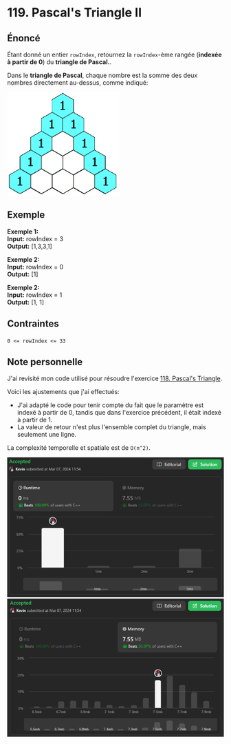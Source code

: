 # 119. Pascal's Triangle II

## Énoncé

Étant donné un entier `rowIndex`, retournez la `rowIndex`-ème rangée (**indexée à partir de 0**) du **triangle de Pascal.**.

Dans le **triangle de Pascal**, chaque nombre est la somme des deux nombres directement au-dessus, comme indiqué:

<img src="../imgs/0118-img1.gif"/>

## Exemple

**Exemple 1:**  
**Input:** rowIndex = 3  
**Output:** [1,3,3,1]

**Exemple 2:**  
**Input:** rowIndex = 0  
**Output:** [1]

**Exemple 2:**  
**Input:** rowIndex = 1  
**Output:** [1, 1]

## Contraintes

`0 <= rowIndex <= 33`

## Note personnelle

J'ai revisité mon code utilisé pour résoudre l'exercice [118. Pascal's Triangle](../0118.%20Pascal's%20Triangle/readme.md).

Voici les ajustements que j'ai effectués:

- J'ai adapté le code pour tenir compte du fait que le paramètre est indexé à partir de 0, tandis que dans l'exercice précédent, il était indexé à partir de 1.
- La valeur de retour n'est plus l'ensemble complet du triangle, mais seulement une ligne.

La complexité temporelle et spatiale est de `O(n^2)`.

<img src="../imgs/0119-runtime.png"/>
<img src="../imgs/0119-memory.png"/>
